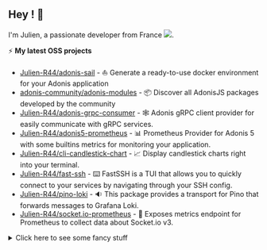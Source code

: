 ## Hey ! 🤙
<div align="">
  <p>
    I'm Julien, a passionate developer from France <img src="https://img.icons8.com/color/15/000000/france.png"/>. 
  </p>
</div>
 
⚡ **My latest OSS projects**
- [Julien-R44/adonis-sail](https://github.com/Julien-R44/adonis-sail) - ⛵ Generate a ready-to-use docker environment for your Adonis application
- [adonis-community/adonis-modules](https://github.com/adonisjs-community/adonis-modules) - 📦 Discover all AdonisJS packages developed by the community
- [Julien-R44/adonis-grpc-consumer](https://github.com/Julien-R44/adonis-grpc-consumer) - 🕸️ Adonis gRPC client provider for easily communicate with gRPC services.
- [Julien-R44/adonis5-prometheus](https://github.com/Julien-R44/adonis5-prometheus) - 📊 Prometheus Provider for Adonis 5 with some builtins metrics for monitoring your application.
- [Julien-R44/cli-candlestick-chart](https://github.com/Julien-R44/cli-candlestick-chart) - 📈 Display candlestick charts right into your terminal.
- [Julien-R44/fast-ssh](https://github.com/Julien-R44/fast-ssh) - ⌨️ FastSSH is a TUI that allows you to quickly connect to your services by navigating through your SSH config.
- [Julien-R44/pino-loki](https://github.com/Julien-R44/pino-loki) - 🔉 This package provides a transport for Pino that forwards messages to Grafana Loki.
- [Julien-R44/socket.io-prometheus](https://github.com/Julien-R44/socket.io-prometheus-v3) - 📡 Exposes metrics endpoint for Prometheus to collect data about Socket.io v3.

<details>
  <summary>Click here to see some fancy stuff</summary>   
<h2>🔧 Technologies & Tools</h2>

<h4> Front end developpement 🚀 </h4>
<img src ="https://img.shields.io/static/v1?label=&message=Typescript&style=flat-square&logo=typescript&color=1D1F21&" />
<img src ="https://img.shields.io/static/v1?label=&message=Javascript&style=flat-square&logo=javascript&color=1D1F21&" />
<img src ="https://img.shields.io/static/v1?label=&message=Vue.JS&style=flat-square&logo=Vue.js&color=1D1F21&" />
<img src ="https://img.shields.io/static/v1?label=&message=Nuxt.js&style=flat-square&logo=Nuxt.js&color=1D1F21&" />
<img src ="https://img.shields.io/static/v1?label=&message=React&style=flat-square&logo=React&color=1D1F21&" />
<img src ="https://img.shields.io/static/v1?label=&message=Gatsby&style=flat-square&logo=Gatsby&color=1D1F21&" />
<img src ="https://img.shields.io/static/v1?label=&message=GraphQL&style=flat-square&logo=GraphQL&color=1D1F21&" />
<img src ="https://img.shields.io/static/v1?label=&message=Tailwind&style=flat-square&logo=TailwindCSS&color=1D1F21&" />
<img src ="https://img.shields.io/static/v1?label=&message=PostCSS&style=flat-square&logo=PostCSS&color=1D1F21&" />
<img src ="https://img.shields.io/static/v1?label=&message=Sass&style=flat-square&logo=Sass&color=1D1F21&" />
<img src ="https://img.shields.io/static/v1?label=&message=Bootstrap&style=flat-square&logo=Bootstrap&color=1D1F21&" />
<img src ="https://img.shields.io/static/v1?label=&message=Html5&style=flat-square&logo=Html5&color=1D1F21&" />
<img src ="https://img.shields.io/static/v1?label=&message=CSS3&style=flat-square&logo=CSS3&color=1D1F21&" />
<img src ="https://img.shields.io/static/v1?label=&message=WebGL&style=flat-square&logo=WebGL&color=1D1F21&" />
<img src ="https://img.shields.io/static/v1?label=&message=Three.js&style=flat-square&logo=Three.js&color=1D1F21&" />
<img src ="https://img.shields.io/static/v1?label=&message=Electron&style=flat-square&logo=Electron&color=1D1F21&" />


<h4>Back end developpement 💾</h4>
<img src="https://img.shields.io/static/v1?label=&message=PHP&style=flat-square&logo=PHP&color=1D1F21&" />
<img src="https://img.shields.io/static/v1?label=&message=Laravel&style=flat-square&logo=Laravel&color=1D1F21&" />
<img src="https://img.shields.io/static/v1?label=&message=Node.JS&style=flat-square&logo=Node.JS&color=1D1F21&" />
<img src="https://img.shields.io/static/v1?label=&message=AdonisJS&style=flat-square&logo=AdonisJS&color=1D1F21&" />
<img src="https://img.shields.io/static/v1?label=&message=Express&style=flat-square&logo=Express&color=1D1F21&" />
<img src="https://img.shields.io/static/v1?label=&message=PostgreSQL&style=flat-square&logo=PostgreSQL&color=1D1F21&" />
<img src="https://img.shields.io/static/v1?label=&message=MySQL&style=flat-square&logo=MySQL&color=1D1F21&" />
<img src="https://img.shields.io/static/v1?label=&message=Timescale&style=flat-square&logo=Timescale&color=1D1F21&" />
<img src="https://img.shields.io/static/v1?label=&message=InfluxDB&style=flat-square&logo=InfluxDB&color=1D1F21&" />
<img src="https://img.shields.io/static/v1?label=&message=Redis&style=flat-square&logo=Redis&color=1D1F21&" />


<h4>Mobile developpement 📱</h4>
<img src="https://img.shields.io/static/v1?label=&message=Nativescript&style=flat-square&logo=Nativescript&color=1D1F21&" />
<img src="https://img.shields.io/static/v1?label=&message=Cordova&style=flat-square&logo=ApacheCordova&color=1D1F21&" />
<img src="https://img.shields.io/static/v1?label=&message=React&style=flat-square&logo=React&color=1D1F21&" />
<img src="https://img.shields.io/static/v1?label=&message=Quasar&style=flat-square&logo=Quasar&color=1D1F21&" />

<h4> Hosting 💻</h4>
<img src="https://img.shields.io/static/v1?label=&message=OVH&style=flat-square&logo=OVH&color=1D1F21&" />
<img src="https://img.shields.io/static/v1?label=&message=Netlify&style=flat-square&logo=Netlify&color=1D1F21&" />
<img src="https://img.shields.io/static/v1?label=&message=AWS&style=flat-square&logo=AmazonAWS&color=1D1F21&" />

<h4> Tools 🛠️</h4>
<img src="https://img.shields.io/static/v1?label=&message=Linux&style=flat-square&logo=Linux&color=1D1F21&" />
<img src="https://img.shields.io/static/v1?label=&message=Windows&style=flat-square&logo=Windows&color=1D1F21&" />
<img src="https://img.shields.io/static/v1?label=&message=VSCode&style=flat-square&logo=VisualStudioCode&color=1D1F21&" />
<img src="https://img.shields.io/static/v1?label=&message=Notion&style=flat-square&logo=Notion&color=1D1F21&" />
<img src="https://img.shields.io/static/v1?label=&message=GitHub&style=flat-square&logo=GitHub&color=1D1F21&" />
<img src="https://img.shields.io/static/v1?label=&message=Gitlab&style=flat-square&logo=Gitlab&color=1D1F21&" />
<img src="https://img.shields.io/static/v1?label=&message=Git&style=flat-square&logo=Git&color=1D1F21&" />
<img src="https://img.shields.io/static/v1?label=&message=Postman&style=flat-square&logo=Postman&color=1D1F21&" />
<img src="https://img.shields.io/static/v1?label=&message=Swagger&style=flat-square&logo=Swagger&color=1D1F21&" />
<img src="https://img.shields.io/static/v1?label=&message=Clockify&style=flat-square&logo=Clockify&color=1D1F21&" />
<img src="https://img.shields.io/static/v1?label=&message=Sentry&style=flat-square&logo=Sentry&color=1D1F21&" />
<img src="https://img.shields.io/static/v1?label=&message=Clickup&style=flat-square&logo=Clickup&color=1D1F21&" />
<img src="https://img.shields.io/static/v1?label=&message=Figma&style=flat-square&logo=Figma&color=1D1F21&" />
<img src="https://img.shields.io/static/v1?label=&message=Draw.io&style=flat-square&logo=Diagrams.net&color=1D1F21&" />
<img src="https://img.shields.io/static/v1?label=&message=Photoshop&style=flat-square&logo=adobePhotoshop&color=1D1F21&" />

<h4> Others 🤓</h4>
<img src="https://img.shields.io/static/v1?label=&message=Unity&style=flat-square&logo=Unity&color=1D1F21&" />
<img src="https://img.shields.io/static/v1?label=&message=Blender&style=flat-square&logo=Blender&color=1D1F21&" />
<img src="https://img.shields.io/static/v1?label=&message=Stripe&style=flat-square&logo=Stripe&color=1D1F21&" />
<img src="https://img.shields.io/static/v1?label=&message=Grafana&style=flat-square&logo=Grafana&color=1D1F21&" />
<img src="https://img.shields.io/static/v1?label=&message=Eslint&style=flat-square&logo=Eslint&color=1D1F21&" />
<img src="https://img.shields.io/static/v1?label=&message=Prettier&style=flat-square&logo=Prettier&color=1D1F21&" />
<img src="https://img.shields.io/static/v1?label=&message=Shopify&style=flat-square&logo=Shopify&color=1D1F21&" />
<img src="https://img.shields.io/static/v1?label=&message=Wordpress&style=flat-square&logo=Wordpress&color=1D1F21&" />
<img src="https://img.shields.io/static/v1?label=&message=Woocommerce&style=flat-square&logo=Woocommerce&color=1D1F21&" />
<img src="https://img.shields.io/static/v1?label=&message=Webflow&style=flat-square&logo=Webflow&color=1D1F21&" />
<img src="https://img.shields.io/static/v1?label=&message=Docker&style=flat-square&logo=Docker&color=1D1F21&" />
<img src="https://img.shields.io/static/v1?label=&message=Nginx&style=flat-square&logo=Nginx&color=1D1F21&" />
<img src="https://img.shields.io/static/v1?label=&message=Prometheus&style=flat-square&logo=Prometheus&color=1D1F21&" />
<img src="https://img.shields.io/static/v1?label=&message=Jest&style=flat-square&logo=Jest&color=1D1F21&" />
<img src="https://img.shields.io/static/v1?label=&message=Cypress&style=flat-square&logo=Cypress&color=1D1F21&" />
<img src="https://img.shields.io/static/v1?label=&message=Metabase&style=flat-square&logo=Metabase&color=1D1F21&" />
<img src="https://img.shields.io/static/v1?label=&message=Npm&style=flat-square&logo=Npm&color=1D1F21&" />
<img src="https://img.shields.io/static/v1?label=&message=Yarn&style=flat-square&logo=Yarn&color=1D1F21&" />
<img src="https://img.shields.io/static/v1?label=&message=Pusher&style=flat-square&logo=Pusher&color=1D1F21&" />
<img src="https://img.shields.io/static/v1?label=&message=Sonarlint&style=flat-square&logo=Sonarlint&color=1D1F21&" />
<img src="https://img.shields.io/static/v1?label=&message=Socket.IO&style=flat-square&logo=Socket.IO&color=1D1F21&" />
<img src="https://img.shields.io/static/v1?label=&message=Storybook&style=flat-square&logo=Storybook&color=1D1F21&" />
<img src="https://img.shields.io/static/v1?label=&message=Vite&style=flat-square&logo=Vite&color=1D1F21&" />
<img src="https://img.shields.io/static/v1?label=&message=Webpack&style=flat-square&logo=Webpack&color=1D1F21&" />
<img src="https://img.shields.io/static/v1?label=&message=ZeroMQ&style=flat-square&logo=ZeroMQ&color=1D1F21&" />

<h2>&#x1f4c8; GitHub Stats</h2>

<a href="https://github.com/Julien-R44">
  <img align="center" src="https://github-readme-stats.vercel.app/api/top-langs/?username=julien-r44&&hide=html,makefile,c%2B%2B,c,vcl,groff,dockerfile,shell,objective-c&title_color=ffffff&text_color=c9cacc&icon_color=2bbc8a&bg_color=1d1f21&count_private=true&langs_count=3" />
</a>
&nbsp;&nbsp;
<a href="https://github.com/Julien-R44">
  <img align="center" src="https://github-readme-stats.vercel.app/api?username=julien-r44&show_icons=true&line_height=27&count_private=true&title_color=ffffff&text_color=c9cacc&icon_color=2bbc8a&bg_color=1d1f21" />
</a>
<br/><br/>
<img src="https://activity-graph.herokuapp.com/graph?username=julien-r44&theme=xcode" />
</details>
